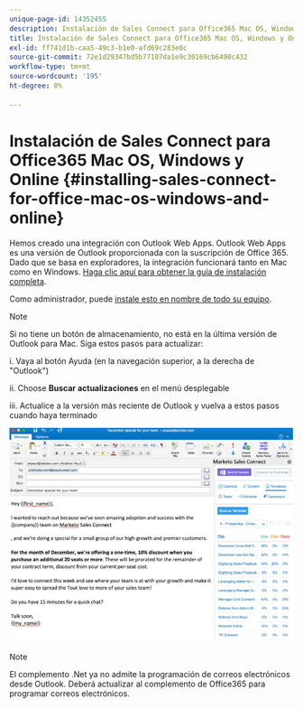 ```yaml
---
unique-page-id: 14352455
description: Instalación de Sales Connect para Office365 Mac OS, Windows y Online - Marketo Docs - Documentación del producto
title: Instalación de Sales Connect para Office365 Mac OS, Windows y Online
exl-id: ff741d1b-caa5-49c3-b1e0-afd69c283e8c
source-git-commit: 72e1d29347bd5b77107da1e9c30169cb6490c432
workflow-type: tm+mt
source-wordcount: '195'
ht-degree: 0%

---
```


# Instalación de Sales Connect para Office365 Mac OS, Windows y Online {#installing-sales-connect-for-office-mac-os-windows-and-online}

Hemos creado una integración con Outlook Web Apps. Outlook Web Apps es una versión de Outlook proporcionada con la suscripción de Office 365. Dado que se basa en exploradores, la integración funcionará tanto en Mac como en Windows. [Haga clic aquí para obtener la guía de instalación completa](https://s3.amazonaws.com/tout-user-store/outlook-mac/assets/install_tout_add-in_outlook_mac.pdf).

Como administrador, puede [instale esto en nombre de todo su equipo](https://docs.microsoft.com/en-us/office365/admin/manage/manage-deployment-of-add-ins?view=o365-worldwide).

>[!NOTE]
>
>Si no tiene un botón de almacenamiento, no está en la última versión de Outlook para Mac. Siga estos pasos para actualizar:
>
>i. Vaya al botón Ayuda (en la navegación superior, a la derecha de &quot;Outlook&quot;)
>
>ii. Choose **Buscar actualizaciones** en el menú desplegable
>
>iii. Actualice a la versión más reciente de Outlook y vuelva a estos pasos cuando haya terminado

![](assets/one.png)

>[!NOTE]
>
>El complemento .Net ya no admite la programación de correos electrónicos desde Outlook. Deberá actualizar al complemento de Office365 para programar correos electrónicos.
